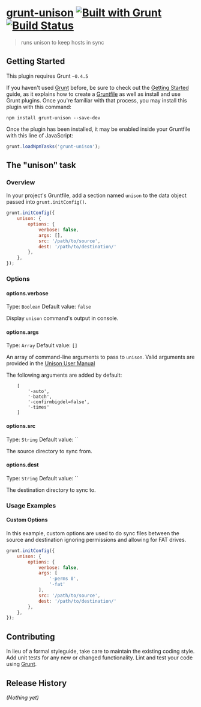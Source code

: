 # [grunt-unison](https://github.com/amsross/grunt-unison) [![Built with Grunt](https://cdn.gruntjs.com/builtwith.png)](http://gruntjs.com/) [![Build Status](https://travis-ci.org/amsross/grunt-unison.png?branch=master)](https://travis-ci.org/amsross/grunt-unison)

> runs unison to keep hosts in sync

## Getting Started
This plugin requires Grunt `~0.4.5`

If you haven't used [Grunt](http://gruntjs.com/) before, be sure to check out the [Getting Started](http://gruntjs.com/getting-started) guide, as it explains how to create a [Gruntfile](http://gruntjs.com/sample-gruntfile) as well as install and use Grunt plugins. Once you're familiar with that process, you may install this plugin with this command:

```shell
npm install grunt-unison --save-dev
```

Once the plugin has been installed, it may be enabled inside your Gruntfile with this line of JavaScript:

```js
grunt.loadNpmTasks('grunt-unison');
```

## The "unison" task

### Overview
In your project's Gruntfile, add a section named `unison` to the data object passed into `grunt.initConfig()`.

```js
grunt.initConfig({
	unison: {
		options: {
			verbose: false,
			args: [],
			src: '/path/to/source',
			dest: '/path/to/destination/'
		},
	},
});
```

### Options

#### options.verbose
Type: `Boolean`
Default value: `false`

Display `unison` command's output in console.

#### options.args
Type: `Array`
Default value: `[]`

An array of command-line arguments to pass to `unison`. Valid arguments are provided in the [Unison User Manual](http://www.cis.upenn.edu/~bcpierce/unison/download/releases/stable/unison-manual.html)

The following arguments are added by default:
```
	[
		'-auto',
		'-batch',
		'-confirmbigdel=false',
		'-times'
	]
```

#### options.src
Type: `String`
Default value: ``

The source directory to sync from.

#### options.dest
Type: `String`
Default value: ``

The destination directory to sync to.

### Usage Examples

#### Custom Options
In this example, custom options are used to do sync files between the source and destination ignoring permissions and allowing for FAT drives.

```js
grunt.initConfig({
	unison: {
		options: {
			verbose: false,
			args: [
				'-perms 0',
				'-fat'
			],
			src: '/path/to/source',
			dest: '/path/to/destination/'
		},
	},
});
```

## Contributing
In lieu of a formal styleguide, take care to maintain the existing coding style. Add unit tests for any new or changed functionality. Lint and test your code using [Grunt](http://gruntjs.com/).

## Release History
_(Nothing yet)_
